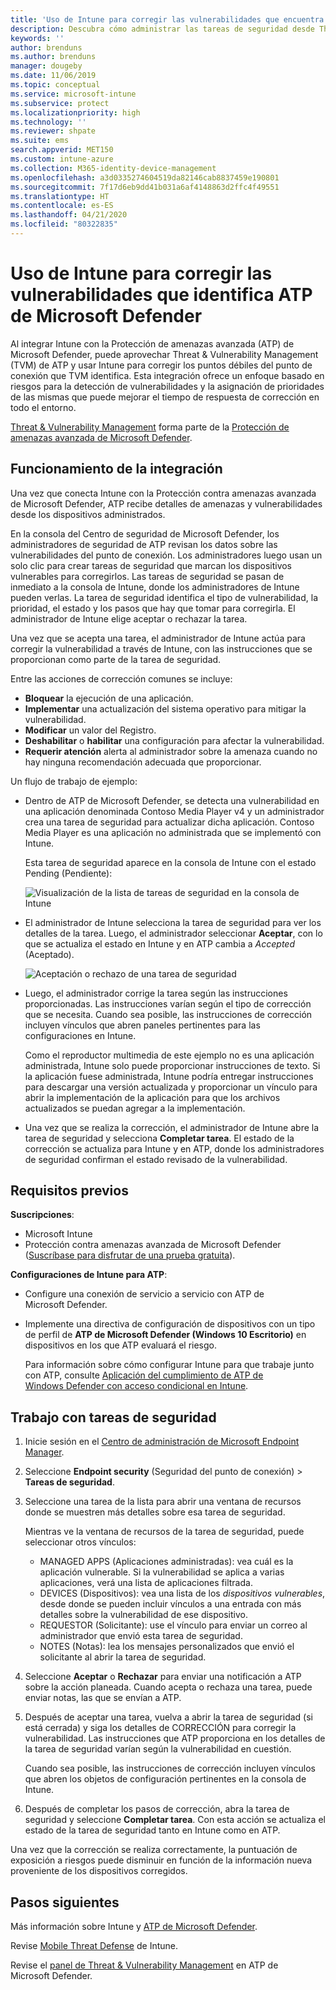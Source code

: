 ```yaml
---
title: 'Uso de Intune para corregir las vulnerabilidades que encuentra ATP de Microsoft Defender: Azure | Microsoft Docs'
description: Descubra cómo administrar las tareas de seguridad desde Threat & Vulnerability Management, parte de la Protección contra amenazas avanzada (ATP) de Microsoft Defender desde la consola de Intune.
keywords: ''
author: brenduns
ms.author: brenduns
manager: dougeby
ms.date: 11/06/2019
ms.topic: conceptual
ms.service: microsoft-intune
ms.subservice: protect
ms.localizationpriority: high
ms.technology: ''
ms.reviewer: shpate
ms.suite: ems
search.appverid: MET150
ms.custom: intune-azure
ms.collection: M365-identity-device-management
ms.openlocfilehash: a3d0335274604519da82146cab8837459e190801
ms.sourcegitcommit: 7f17d6eb9dd41b031a6af4148863d2ffc4f49551
ms.translationtype: HT
ms.contentlocale: es-ES
ms.lasthandoff: 04/21/2020
ms.locfileid: "80322835"
---
```

# <a name="use-intune-to-remediate-vulnerabilities-identified-by-microsoft-defender-atp"></a>Uso de Intune para corregir las vulnerabilidades que identifica ATP de Microsoft Defender

Al integrar Intune con la Protección de amenazas avanzada (ATP) de Microsoft Defender, puede aprovechar Threat & Vulnerability Management (TVM) de ATP y usar Intune para corregir los puntos débiles del punto de conexión que TVM identifica. Esta integración ofrece un enfoque basado en riesgos para la detección de vulnerabilidades y la asignación de prioridades de las mismas que puede mejorar el tiempo de respuesta de corrección en todo el entorno.

[Threat & Vulnerability Management](https://docs.microsoft.com/windows/security/threat-protection/windows-defender-atp/next-gen-threat-and-vuln-mgt) forma parte de la [Protección de amenazas avanzada de Microsoft Defender](https://docs.microsoft.com/windows/security/threat-protection/windows-defender-atp/windows-defender-advanced-threat-protection).

## <a name="how-integration-works"></a>Funcionamiento de la integración

Una vez que conecta Intune con la Protección contra amenazas avanzada de Microsoft Defender, ATP recibe detalles de amenazas y vulnerabilidades desde los dispositivos administrados.

En la consola del Centro de seguridad de Microsoft Defender, los administradores de seguridad de ATP revisan los datos sobre las vulnerabilidades del punto de conexión. Los administradores luego usan un solo clic para crear tareas de seguridad que marcan los dispositivos vulnerables para corregirlos. Las tareas de seguridad se pasan de inmediato a la consola de Intune, donde los administradores de Intune pueden verlas. La tarea de seguridad identifica el tipo de vulnerabilidad, la prioridad, el estado y los pasos que hay que tomar para corregirla. El administrador de Intune elige aceptar o rechazar la tarea.

Una vez que se acepta una tarea, el administrador de Intune actúa para corregir la vulnerabilidad a través de Intune, con las instrucciones que se proporcionan como parte de la tarea de seguridad.

Entre las acciones de corrección comunes se incluye:

- **Bloquear** la ejecución de una aplicación.
- **Implementar** una actualización del sistema operativo para mitigar la vulnerabilidad.
- **Modificar** un valor del Registro.
- **Deshabilitar** o **habilitar** una configuración para afectar la vulnerabilidad.
- **Requerir atención** alerta al administrador sobre la amenaza cuando no hay ninguna recomendación adecuada que proporcionar.

Un flujo de trabajo de ejemplo:

- Dentro de ATP de Microsoft Defender, se detecta una vulnerabilidad en una aplicación denominada Contoso Media Player v4 y un administrador crea una tarea de seguridad para actualizar dicha aplicación. Contoso Media Player es una aplicación no administrada que se implementó con Intune.

  Esta tarea de seguridad aparece en la consola de Intune con el estado Pending (Pendiente):

  ![Visualización de la lista de tareas de seguridad en la consola de Intune](./media/atp-manage-vulnerabilities/temp-security-tasks.png)

- El administrador de Intune selecciona la tarea de seguridad para ver los detalles de la tarea.  Luego, el administrador seleccionar **Aceptar**, con lo que se actualiza el estado en Intune y en ATP cambia a *Accepted* (Aceptado).

  ![Aceptación o rechazo de una tarea de seguridad](./media/atp-manage-vulnerabilities/temp-accept-task.png)

- Luego, el administrador corrige la tarea según las instrucciones proporcionadas. Las instrucciones varían según el tipo de corrección que se necesita. Cuando sea posible, las instrucciones de corrección incluyen vínculos que abren paneles pertinentes para las configuraciones en Intune.

  Como el reproductor multimedia de este ejemplo no es una aplicación administrada, Intune solo puede proporcionar instrucciones de texto. Si la aplicación fuese administrada, Intune podría entregar instrucciones para descargar una versión actualizada y proporcionar un vínculo para abrir la implementación de la aplicación para que los archivos actualizados se puedan agregar a la implementación.

- Una vez que se realiza la corrección, el administrador de Intune abre la tarea de seguridad y selecciona **Completar tarea**.  El estado de la corrección se actualiza para Intune y en ATP, donde los administradores de seguridad confirman el estado revisado de la vulnerabilidad.

## <a name="prerequisites"></a>Requisitos previos  

**Suscripciones**:

- Microsoft Intune  
- Protección contra amenazas avanzada de Microsoft Defender ([Suscríbase para disfrutar de una prueba gratuita](https://www.microsoft.com/WindowsForBusiness/windows-atp?ocid=docs-wdatp-main-abovefoldlink)).

**Configuraciones de Intune para ATP**:

- Configure una conexión de servicio a servicio con ATP de Microsoft Defender.
- Implemente una directiva de configuración de dispositivos con un tipo de perfil de **ATP de Microsoft Defender (Windows 10 Escritorio)** en dispositivos en los que ATP evaluará el riesgo.

  Para información sobre cómo configurar Intune para que trabaje junto con ATP, consulte [Aplicación del cumplimiento de ATP de Windows Defender con acceso condicional en Intune](advanced-threat-protection.md#enable-microsoft-defender-atp-in-intune).

## <a name="work-with-security-tasks"></a>Trabajo con tareas de seguridad

1. Inicie sesión en el [Centro de administración de Microsoft Endpoint Manager](https://go.microsoft.com/fwlink/?linkid=2109431).

2. Seleccione **Endpoint security** (Seguridad del punto de conexión)  > **Tareas de seguridad**.

3. Seleccione una tarea de la lista para abrir una ventana de recursos donde se muestren más detalles sobre esa tarea de seguridad.

   Mientras ve la ventana de recursos de la tarea de seguridad, puede seleccionar otros vínculos:

   - MANAGED APPS (Aplicaciones administradas): vea cuál es la aplicación vulnerable. Si la vulnerabilidad se aplica a varias aplicaciones, verá una lista de aplicaciones filtrada.
   - DEVICES (Dispositivos): vea una lista de los *dispositivos vulnerables*, desde donde se pueden incluir vínculos a una entrada con más detalles sobre la vulnerabilidad de ese dispositivo.
   - REQUESTOR (Solicitante): use el vínculo para enviar un correo al administrador que envió esta tarea de seguridad.
   - NOTES (Notas): lea los mensajes personalizados que envió el solicitante al abrir la tarea de seguridad.

4. Seleccione **Aceptar** o **Rechazar** para enviar una notificación a ATP sobre la acción planeada. Cuando acepta o rechaza una tarea, puede enviar notas, las que se envían a ATP.

5. Después de aceptar una tarea, vuelva a abrir la tarea de seguridad (si está cerrada) y siga los detalles de CORRECCIÓN para corregir la vulnerabilidad. Las instrucciones que ATP proporciona en los detalles de la tarea de seguridad varían según la vulnerabilidad en cuestión.

   Cuando sea posible, las instrucciones de corrección incluyen vínculos que abren los objetos de configuración pertinentes en la consola de Intune.

6. Después de completar los pasos de corrección, abra la tarea de seguridad y seleccione **Completar tarea**.  Con esta acción se actualiza el estado de la tarea de seguridad tanto en Intune como en ATP.

Una vez que la corrección se realiza correctamente, la puntuación de exposición a riesgos puede disminuir en función de la información nueva proveniente de los dispositivos corregidos.

## <a name="next-steps"></a>Pasos siguientes
Más información sobre Intune y [ATP de Microsoft Defender](advanced-threat-protection.md).

Revise [Mobile Threat Defense](mobile-threat-defense.md) de Intune.

Revise el [panel de Threat & Vulnerability Management](https://docs.microsoft.com/windows/security/threat-protection/windows-defender-atp/tvm-dashboard-insights) en ATP de Microsoft Defender.
